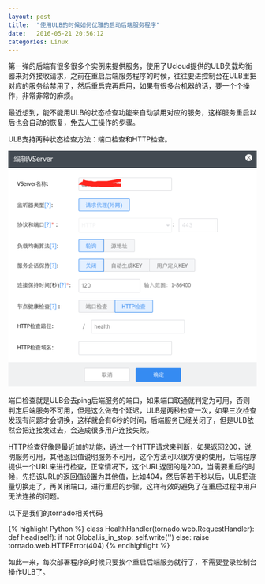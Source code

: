 ```yaml
---
layout: post
title:  "使用ULB的时候如何优雅的启动后端服务程序"
date:   2016-05-21 20:56:12
categories: Linux
---
```


第一弹的后端有很多很多个实例来提供服务，使用了Ucloud提供的ULB负载均衡器来对外接收请求，之前在重启后端服务程序的时候，往往要进控制台在ULB里把对应的服务给禁用了，然后重启完再启用，如果有很多台机器的话，要一个个操作，非常非常的麻烦。

最近想到，能不能用ULB的状态检查功能来自动禁用对应的服务，这样服务重启以后也会自动的恢复，免去人工操作的步骤。

ULB支持两种状态检查方法：端口检查和HTTP检查。

![QQ20160522-0](/uploads/2015/05/QQ20160522-0.png)

端口检查就是ULB会去ping后端服务的端口，如果端口联通就判定为可用，否则判定后端服务不可用，但是这么做有个延迟，ULB是两秒检查一次，如果三次检查发现有问题才会切换，这样就会有6秒的时间，后端服务已经关闭了，但是ULB依然会把连接发过去，会造成很多用户连接失败。

HTTP检查好像是最近加的功能，通过一个HTTP请求来判断，如果返回200，说明服务可用，其他返回值说明服务不可用，这个方法可以很方便的使用，后端程序提供一个URL来进行检查，正常情况下，这个URL返回的是200，当需要重启的时候，先把该URL的返回值设置为其他值，比如404，然后等若干秒以后，ULB把流量切换走了，再关闭端口，进行重启的步骤，这样有效的避免了在重启过程中用户无法连接的问题。

以下是我们的tornado相关代码

{% highlight Python %}
class HealthHandler(tornado.web.RequestHandler):
    def head(self):
        if not Global.is_in_stop:
            self.write('')
        else:
            raise tornado.web.HTTPError(404)
{% endhighlight %}

如此一来，每次部署程序的时候只要挨个重启后端服务就行了，不需要登录控制台操作ULB了。

